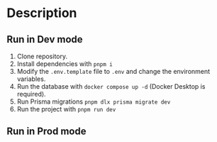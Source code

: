 # Description

## Run in Dev mode

1. Clone repository.
2. Install dependencies with `pnpm i`
3. Modify the `.env.template` file to `.env` and change the environment variables.
4. Run the database with `docker compose up -d` (Docker Desktop is required).
5. Run Prisma migrations `pnpm dlx prisma migrate dev`
6. Run the project with `pnpm run dev`

## Run in Prod mode
